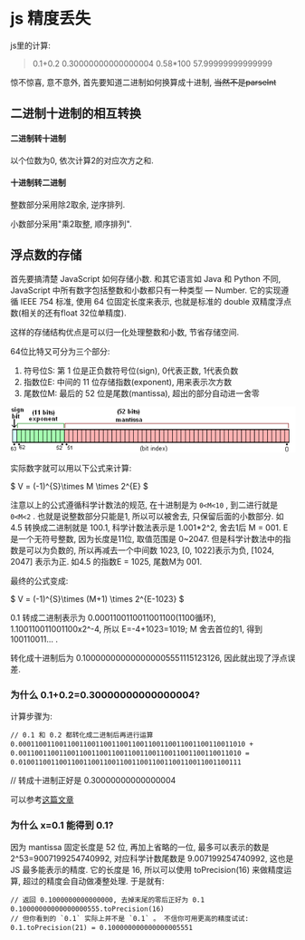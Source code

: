<!--
Created: Mon Aug 26 2019 15:21:09 GMT+0800 (China Standard Time)
Modified: Thu Apr 02 2020 09:50:51 GMT+0800 (China Standard Time)
-->

# js 精度丢失

js里的计算:

> 0.1+0.2
> 0.30000000000000004
> 0.58*100
> 57.99999999999999

惊不惊喜, 意不意外, 首先要知道二进制如何换算成十进制, ~~当然不是parseInt~~

## 二进制十进制的相互转换

#### 二进制转十进制

以个位数为0, 依次计算2的对应次方之和.

#### 十进制转二进制

整数部分采用除2取余, 逆序排列.

小数部分采用"乘2取整, 顺序排列".

## 浮点数的存储

首先要搞清楚 JavaScript 如何存储小数. 和其它语言如 Java 和 Python 不同, JavaScript 中所有数字包括整数和小数都只有一种类型 — Number. 它的实现遵循 IEEE 754 标准, 使用 64 位固定长度来表示, 也就是标准的 double 双精度浮点数(相关的还有float 32位单精度).

这样的存储结构优点是可以归一化处理整数和小数, 节省存储空间.

64位比特又可分为三个部分:

1. 符号位S: 第 1 位是正负数符号位(sign), 0代表正数, 1代表负数
2. 指数位E: 中间的 11 位存储指数(exponent), 用来表示次方数
3. 尾数位M: 最后的 52 位是尾数(mantissa), 超出的部分自动进一舍零

![img](../img/20190120001.png)

实际数字就可以用以下公式来计算:

$ V = (-1)^{S}\times M \times 2^{E} $

注意以上的公式遵循科学计数法的规范, 在十进制是为 `0<M<10` , 到二进行就是 `0<M<2` . 也就是说整数部分只能是1, 所以可以被舍去, 只保留后面的小数部分. 如 4.5 转换成二进制就是 100.1, 科学计数法表示是 1.001*2^2, 舍去1后 M = 001. E是一个无符号整数, 因为长度是11位, 取值范围是 0~2047. 但是科学计数法中的指数是可以为负数的, 所以再减去一个中间数 1023, [0, 1022]表示为负, [1024, 2047] 表示为正. 如4.5 的指数E = 1025, 尾数M为 001.

最终的公式变成:

$ V = (-1)^{S}\times (M+1) \times 2^{E-1023} $

0.1 转成二进制表示为 0.0001100110011001100(1100循环), 1.100110011001100x2^-4, 所以 E=-4+1023=1019; M 舍去首位的1, 得到 100110011... .

转化成十进制后为 0.100000000000000005551115123126, 因此就出现了浮点误差.

### 为什么 0.1+0.2=0.30000000000000004? 

计算步骤为:

``` 
// 0.1 和 0.2 都转化成二进制后再进行运算
0.00011001100110011001100110011001100110011001100110011010 + 0.0011001100110011001100110011001100110011001100110011010 = 0.0100110011001100110011001100110011001100110011001100111
```

// 转成十进制正好是 0.30000000000000004

可以参考[这篇文章](https://www.cnblogs.com/sunshq/p/7682109.html)

### 为什么 x=0.1 能得到 0.1? 

因为 mantissa 固定长度是 52 位, 再加上省略的一位, 最多可以表示的数是 2^53=9007199254740992, 对应科学计数尾数是 9.007199254740992, 这也是 JS 最多能表示的精度. 它的长度是 16, 所以可以使用 toPrecision(16) 来做精度运算, 超过的精度会自动做凑整处理. 于是就有:

``` 
// 返回 0.1000000000000000, 去掉末尾的零后正好为 0.1
0.10000000000000000555.toPrecision(16)
// 但你看到的 `0.1` 实际上并不是 `0.1` 。 不信你可用更高的精度试试:
0.1.toPrecision(21) = 0.100000000000000005551
```

